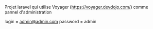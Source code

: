 Projet laravel qui utilise Voyager (https://voyager.devdojo.com/) comme pannel d'administration

login = admin@admin.com
password = admin
